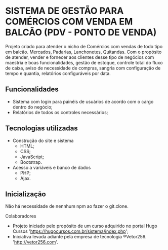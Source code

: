 # SISTEMA DE GESTÃO PARA COMÉRCIOS COM VENDA EM BALCÃO (PDV - PONTO DE VENDA)

Projeto criado para atender o nicho de Comércios com vendas de todo tipo em balcão. Mercados, Padarias, Lanchonetes, Quitandas. Com o propósito de atender, vender e fornecer aos clientes desse tipo de negócios com maestria e boas funcionalidades, gestão de estoque, controle total do fluxo de caixa, aviso de necessidade de compras, sangria com configuração de tempo e quantia, relatórios configuráveis por data.

## Funcionalidades

- Sistema com login para painéis de usuários de acordo com o cargo dentro do negócio;
- Relatórios de todos os controles necessários;

## Tecnologias utilizadas

- Construção do site e sistema 
    - HTML;
    - CSS;
    - JavaScript;
    - Bootstrap.
- Acesso a variáveis e banco de dados
    - PHP;
    - Ajax.

## Inicialização

Não há necessidade de nennhum npm ao fazer o git.clone.

Colaboradores

- Projeto iniciado pelo propósito de um curso adquirido no portal Hugo Cursos 'https://hugocursos.com.br/sistema/index.php';
- Iniciativa levada adiante pela empresa de tecnologia ®Vetor256. 'http://vetor256.com'.

